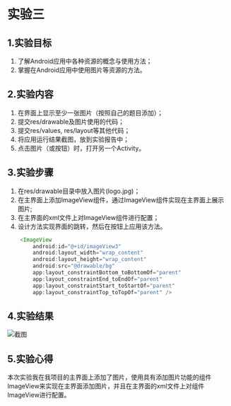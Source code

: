# 实验三
## 1.实验目标
1. 了解Android应用中各种资源的概念与使用方法；
2. 掌握在Android应用中使用图片等资源的方法。

## 2.实验内容
1. 在界面上显示至少一张图片（按照自己的题目添加）；
2. 提交res/drawable及图片使用的代码；
3. 提交res/values, res/layout等其他代码；
4. 将应用运行结果截图，放到实验报告中；
5. 点击图片（或按钮）时，打开另一个Activity。

## 3.实验步骤
1. 在res/drawable目录中放入图片(logo.jpg)；
2. 在主界面上添加ImageView组件，通过ImageView组件实现在主界面上展示图片;
3. 在主界面的xml文件上对ImageView组件进行配置；
4. 设计方法实现界面的跳转，然后在按钮上应用该方法。
```java
    <ImageView
        android:id="@+id/imageView3"
        android:layout_width="wrap_content"
        android:layout_height="wrap_content"
        android:src="@drawable/bg"
        app:layout_constraintBottom_toBottomOf="parent"
        app:layout_constraintEnd_toEndOf="parent"
        app:layout_constraintStart_toStartOf="parent"
        app:layout_constraintTop_toTopOf="parent" />

```
## 4.实验结果
![截图](https://github.com/88hua/android-labs-2020/blob/master/students/net1814080903340/test02.JPG)

## 5.实验心得
本次实验我在我项目的主界面上添加了图片，使用具有添加图片功能的组件ImageView来实现在主界面添加图片，并且在主界面的xml文件上对组件ImageView进行配置。
